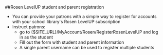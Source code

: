 ##Rosen LevelUP student and parent registration

- You can provide your patrons with a simple way to register for accounts with your school library's Rosen LevelUP subscription
- Instruct patrons:
  - go to {$SITE_URL}/MyAccount/Rosen/RegisterRosenLevelUP and log in as the student
  - Fill out the form with student and parent information
  - A single parent username can be used to register multiple students